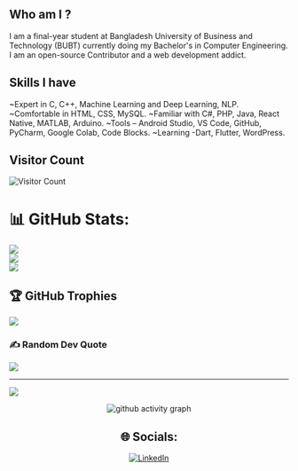 ## Who am I ?
I am a final-year student at Bangladesh University of Business and Technology (BUBT) currently doing my Bachelor's in Computer Engineering. 
I am an open-source Contributor and a web development addict.
## Skills I have
~Expert in C, C++, Machine Learning and Deep Learning, NLP. 
~Comfortable in HTML, CSS, MySQL.
~Familiar with C#, PHP, Java, React Native, MATLAB, Arduino. 
~Tools – Android Studio, VS Code, GitHub, PyCharm, Google Colab, Code Blocks.
~Learning -Dart, Flutter, WordPress.
<!--
**hrshammo/Hasib2k21** is a ✨ _special_ ✨ repository because its `README.md` (this file) appears on your GitHub profile.

Here are some ideas to get you started:

 🔭 I’m currently working on ...
- 🌱 I’m currently learning ...
- 👯 I’m looking to collaborate on ...
- 🤔 I’m looking for help with ...
- 💬 Ask me about ...
- 📫 How to reach me: ...
- 😄 Pronouns: ...
- ⚡ Fun fact: ...
-->
## Visitor Count
![Visitor Count](https://profile-counter.glitch.me/Hasib2k21/count.svg)

# 📊 GitHub Stats:
![](https://github-readme-stats.vercel.app/api?username=Hasib2k21&theme=gotham&hide_border=false&include_all_commits=false&count_private=false)<br/>
![](https://github-readme-streak-stats.herokuapp.com/?user=Hasib2k21&theme=gotham&hide_border=false)<br/>
![](https://github-readme-stats.vercel.app/api/top-langs/?username=Hasib2k21&theme=gotham&hide_border=false&include_all_commits=false&count_private=false&layout=compact)

## 🏆 GitHub Trophies
![](https://github-profile-trophy.vercel.app/?username=Hasib2k21&theme=dracula&no-frame=true&no-bg=false&margin-w=4)

### ✍️ Random Dev Quote
![](https://quotes-github-readme.vercel.app/api?type=horizontal&theme=radical)

---
[![](https://visitcount.itsvg.in/api?id=Hasib2k21&icon=0&color=0)](https://visitcount.itsvg.in)

<!-- Proudly created with GPRM ( https://gprm.itsvg.in ) -->
 
 <div align="center">
     
     
     
![github activity graph](https://activity-graph.herokuapp.com/graph?username=Hasib2k21&theme=dracula&layout=compact&title_color=FF69B4&hide_border=true&area=true)
</div>
 
<div align="center">

## 🌐 Socials:
[![LinkedIn](https://img.shields.io/badge/LinkedIn-%230077B5.svg?logo=linkedin&logoColor=white)](https://www.linkedin.com/in/md-hasibul-islam-4a05a9211)
 

